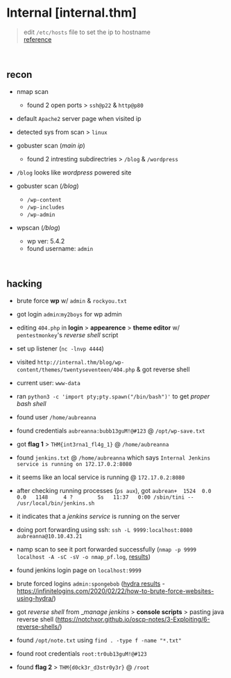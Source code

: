 # Internal [internal.thm]
> edit `/etc/hosts` file to set the ip to hostname  
> [reference](https://medium.com/@bamroatbabak/internal-tryhackme-9e691b6e6cfb)

<br>

## recon

- nmap scan
	- found 2 open ports > `ssh@p22` & `http@p80`

- default `Apache2` server page when visited ip
- detected sys from scan > `linux`

- gobuster scan (_main ip_)
	- found 2 intresting subdirectries > `/blog` & `/wordpress`

- `/blog` looks like _wordpress_ powered site

- gobuster scan (_/blog_)
	- `/wp-content`
	- `/wp-includes`
	- `/wp-admin`

- wpscan (_/blog_)
	- wp ver: 5.4.2
	- found username: `admin`

<br>

## hacking

- brute force __wp__ w/ `admin` & `rockyou.txt`
- got login `admin`:`my2boys` for wp admin
- editing `404.php` in __login__ > __appearence__ > __theme editor__ w/ `pentestmonkey`'s _reverse shell_ script
- set up listener (`nc -lnvp 4444`)
- visited `http://internal.thm/blog/wp-content/themes/twentyseventeen/404.php` & got reverse shell

- current user: `www-data`
- ran `python3 -c 'import pty;pty.spawn("/bin/bash")'` to get _proper bash shell_
- found user `/home/aubreanna`
- found credentials `aubreanna:bubb13guM!@#123` @ `/opt/wp-save.txt`
- got __flag 1__ > `THM{int3rna1_fl4g_1}` @ `/home/aubreanna`

- found `jenkins.txt` @ `/home/aubreanna` which says `Internal Jenkins service is running on 172.17.0.2:8080`
- it seems like an local service is running @ `172.17.0.2:8080`
- after checking running processes (`ps aux`), got `aubrean+  1524  0.0  0.0   1148     4 ?        Ss   11:37   0:00 /sbin/tini -- /usr/local/bin/jenkins.sh`
- it indicates that a _jenkins service_ is running on the server

- doing port forwarding using ssh: `ssh -L 9999:localhost:8080 aubreanna@10.10.43.21`
- namp scan to see it port forwarded successfully (`nmap -p 9999 localhost -A -sC -sV -o nmap_pf.log`, [results](./nmpa_pf.log))
- found jenkins login page on `localhost:9999`
- brute forced logins `admin:spongebob` ([hydra results](./hydra.log) - https://infinitelogins.com/2020/02/22/how-to-brute-force-websites-using-hydra/)
- got _reverse shell_ from __manage jenkins_ > __console scripts__ > pasting java reverse shell (https://notchxor.github.io/oscp-notes/3-Exploiting/6-reverse-shells/)
- found `/opt/note.txt` using `find . -type f -name "*.txt"`
- found root credentials `root:tr0ub13guM!@#123` 
- found __flag 2__ > `THM{d0ck3r_d3str0y3r}` @ `/root`
